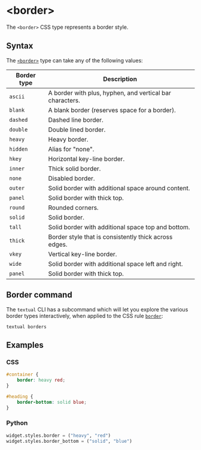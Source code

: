 # &lt;border&gt;

The `<border>` CSS type represents a border style.

## Syntax

The [`<border>`](./border.md) type can take any of the following values:

| Border type | Description                                              |
|-------------|----------------------------------------------------------|
| `ascii`     | A border with plus, hyphen, and vertical bar characters. |
| `blank`     | A blank border (reserves space for a border).            |
| `dashed`    | Dashed line border.                                      |
| `double`    | Double lined border.                                     |
| `heavy`     | Heavy border.                                            |
| `hidden`    | Alias for "none".                                        |
| `hkey`      | Horizontal key-line border.                              |
| `inner`     | Thick solid border.                                      |
| `none`      | Disabled border.                                         |
| `outer`     | Solid border with additional space around content.       |
| `panel`     | Solid border with thick top.                             |
| `round`     | Rounded corners.                                         |
| `solid`     | Solid border.                                            |
| `tall`      | Solid border with additional space top and bottom.       |
| `thick`     | Border style that is consistently thick across edges.    |
| `vkey`      | Vertical key-line border.                                |
| `wide`      | Solid border with additional space left and right.       |
| `panel`     | Solid border with thick top.                             |

## Border command

The `textual` CLI has a subcommand which will let you explore the various border types interactively, when applied to the CSS rule [`border`](../styles/border.md):

```
textual borders
```

## Examples

### CSS

```css
#container {
    border: heavy red;
}

#heading {
    border-bottom: solid blue;
}
```

### Python

```py
widget.styles.border = ("heavy", "red")
widget.styles.border_bottom = ("solid", "blue")
```
